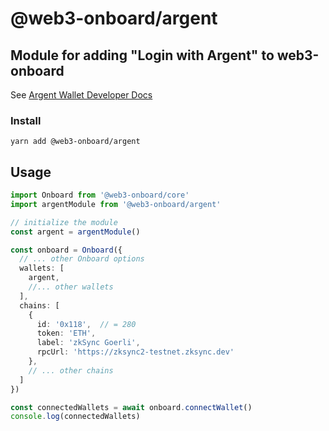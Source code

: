 # @web3-onboard/argent

## Module for adding "Login with Argent" to web3-onboard

See [Argent Wallet Developer Docs](https://www.argent.xyz)

### Install

`yarn add @web3-onboard/argent`

## Usage

```typescript
import Onboard from '@web3-onboard/core'
import argentModule from '@web3-onboard/argent'

// initialize the module
const argent = argentModule()

const onboard = Onboard({
  // ... other Onboard options
  wallets: [
    argent,
    //... other wallets
  ],
  chains: [
    {
      id: '0x118',  // = 280
      token: 'ETH',
      label: 'zkSync Goerli',
      rpcUrl: 'https://zksync2-testnet.zksync.dev'
    },
    // ... other chains
  ]
})

const connectedWallets = await onboard.connectWallet()
console.log(connectedWallets)
```
